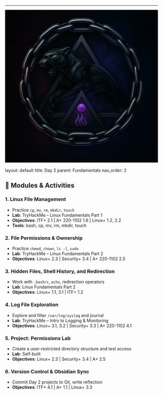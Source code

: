 ---
![Panther Icon](/assets/icons/icon-cyber-panther.png)

layout: default
title: Day 2
parent: Fundamentals
nav_order: 2

## 📘 Modules & Activities
### 1. Linux File Management
- Practice `cp`, `mv`, `rm`, `mkdir`, `touch`
- **Lab**: TryHackMe – Linux Fundamentals Part 1
- **Objectives**: ITF+ 2.1 | A+ 220-1102 1.6 | Linux+ 1.2, 2.2
- **Tools**: bash, cp, mv, rm, mkdir, touch
### 2. File Permissions & Ownership
- Practice `chmod`, `chown`, `ls -l`, `sudo`
- **Lab**: TryHackMe – Linux Fundamentals Part 2
- **Objectives**: Linux+ 2.3 | Security+ 3.4 | A+ 220-1102 2.5
### 3. Hidden Files, Shell History, and Redirection
- Work with `.bashrc`, `echo`, redirection operators
- **Lab**: Linux Fundamentals Part 2
- **Objectives**: Linux+ 1.1, 3.1 | ITF+ 1.2
### 4. Log File Exploration
- Explore and filter `/var/log/syslog` and journal
- **Lab**: TryHackMe – Intro to Logging & Monitoring
- **Objectives**: Linux+ 3.1, 3.2 | Security+ 3.3 | A+ 220-1102 4.1
### 5. Project: Permissions Lab
- Create a user-restricted directory structure and test access
- **Lab**: Self-built
- **Objectives**: Linux+ 2.3 | Security+ 3.4 | A+ 2.5
### 6. Version Control & Obsidian Sync
- Commit Day 2 projects to Git, write reflection
- **Objectives**: ITF+ 4.1 | A+ 1.1 | Linux+ 3.3
